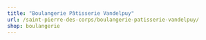 ```yaml
---
title: "Boulangerie Pâtisserie Vandelpuy"
url: /saint-pierre-des-corps/boulangerie-patisserie-vandelpuy/
shop: boulangerie
---
```

